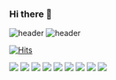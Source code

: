 ### Hi there 👋
![header](https://capsule-render.vercel.app/api?type=slice&text=Hello)
![header](https://capsule-render.vercel.app/api?type=rounded&color=gradient&text=%20asdf%20&height=300&fontSize=100&textBg=true)

[![Hits](https://hits.seeyoufarm.com/api/count/incr/badge.svg?url=https%3A%2F%2Fgithub.com%2FDeokGil&count_bg=%2379C83D&title_bg=%23555555&icon=&icon_color=%23E7E7E7&title=hits&edge_flat=false)](https://hits.seeyoufarm.com)


<img src="https://img.shields.io/badge/Apache Maven-C71A36?style=flat&logo=Apache Maven&logoColor=white"/> <img src="https://img.shields.io/badge/Gradle-02303A?style=flat&logo=Gradle&logoColor=white"/>
<img src="https://img.shields.io/badge/Java-1E8CBE?style=flat&logo=Java&logoColor=white"/>
<img src="https://img.shields.io/badge/Oracle-F80000?style=flat&logo=Oracle&logoColor=white"/>
<img src="https://img.shields.io/badge/MySql-4479A1?style=flat&logo=MySql&logoColor=white"/> <img src="https://img.shields.io/badge/Spring-6DB33F?style=flat&logo=Spring&logoColor=white"/>
<img src="https://img.shields.io/badge/Spring Boot-6DB33F?style=flat&logo=Spring Boot&logoColor=white"/>
<img src="https://img.shields.io/badge/JavaScript-F7DF1E?style=flat&logo=JavaScript&logoColor=white"/>
<img src="https://img.shields.io/badge/jQuery-0769AD?style=flat&logo=jQuery&logoColor=white"/>


<!--
**DeokGil/DeokGil** is a ✨ _special_ ✨ repository because its `README.md` (this file) appears on your GitHub profile.

Here are some ideas to get you started:

- 🔭 I’m currently working on ...
- 🌱 I’m currently learning ...
- 👯 I’m looking to collaborate on ...
- 🤔 I’m looking for help with ...
- 💬 Ask me about ...
- 📫 How to reach me: ...
- 😄 Pronouns: ...
- ⚡ Fun fact: ...
-->
